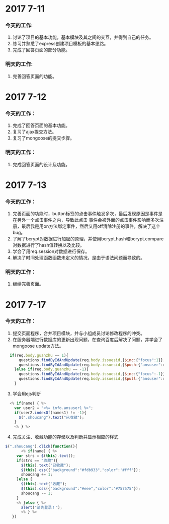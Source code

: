 # 2017 7-11
### 今天的工作:
1. 讨论了项目的基本功能，基本模块及其之间的交互，并得到自己的任务。
2. 练习并熟悉了express创建项目模板的基本思路。
3. 完成了回答页面的部分功能。
### 明天的工作:
1. 完善回答页面的功能。

# 2017 7-12
### 今天的工作：
1. 完成了回答页面的基本功能。
2. 复习了ajax提交方法。
3. 复习了mongoose的提交步骤。
### 明天的工作：
1. 完成回答页面的设计及功能。

# 2017 7-13
### 今天的工作：
1. 完善页面的功能时，button标签的点击事件触发多次，最后发现原因是事件是在另外一个点击事件之内，导致此点击
事件会被外面的点击事件影响而多次注册，最后我是用on方法绑定事件，然后又用off清除注册的事件，解决了这个bug。
2. 了解了bcrypt对数据进行加密的原理，并使用bcrypt.hash和bcrypt.compare对数据进行了hash值转换以及比较。
3. 学会了用req.session对数据进行保存。
4. 解决了时间处理函数函数未定义的情况，是由于语法问题而导致的。
### 明天的工作：
1. 继续完善页面。

# 2017 7-17
### 今天的工作：
1. 提交页面程序，合并项目模块，并与小组成员讨论修改程序的冲突。
2. 在服务器端进行数据库的更新出现问题，在查询百度后解决了问题，并学会了mongoose update方法。
```js
  if(req.body.guanzhu == 1){
      questions.findByIdAndUpdate(req.body.issuesid,{$inc:{"focus":1}},function(err,data1){});
      questions.findByIdAndUpdate(req.body.issuesid,{$push:{"ansuser":req.session.name}},function(err,data1){});
    }else if(req.body.guanzhu == -1){
      questions.findByIdAndUpdate(req.body.issuesid,{$inc:{"focus":-1}},function(err,data1){});
      questions.findByIdAndUpdate(req.body.issuesid,{$pull:{"ansuser":req.session.name}},function(err,data1){});
    }
```
3. 学会用ejs判断
```js
  <% if(name) { %>
    var user2 = "<%= info.ansuser1 %>";
    if(user2.indexOf(names1) != -1){
      $(".shoucang").text("已收藏");
    }
    <% } %>
 ```
 4. 完成关注、收藏功能的存储以及判断并显示相应的样式
 ```js
 $(".shoucang").click(function(){
        <% if(name) { %>
      var strs = $(this).text();
      if(strs == "收藏"){
        $(this).text("已收藏");
        $(this).css({"background":"#fdb933","color":'#fff'});
        shoucang += 1;
      }else {
        $(this).text("收藏");
        $(this).css({"background":"#eee","color":'#757575'});
        shoucang -= 1;
      }
      <% }else { %>
        alert("请先登录！");
        <% } %>
    })
 ```
